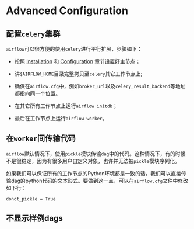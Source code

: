 # Advanced Configuration

## 配置``celery``集群

``airflow``可以很方便的使用``celery``进行平行扩展，步骤如下：

* 按照 [Installation](installation.md) 和 [Configuration](configuration.md) 章节设置好主节点；

* 讲``$AIRFLOW_HOME``目录完整拷贝至``celery``其它工作节点上;

* 确保在``airflow.cfg``中，例如``broker_url``以及``celery_result_backend``等地址都指向同一个位置。

* 在其它所有工作节点上运行``airflow initdb``；

* 最后在工作节点上运行``airflow worker``。

## 在``worker``间传输代码

``airflow``默认情况下，使用``pickle``模块传输``dag``中的代码。这种情况下，有的时候不是很稳定，因为有很多用户自定义对象，也许并无法被``pickle``模块序列化。

如果我们可以保证所有的工作节点的Python环境都是一致的话，我们可以直接传输dag的python代码的文本形式。要做到这一点，可以在``airflow.cfg``文件中修改如下行：

```
donot_pickle = True
```

## 不显示样例dags
